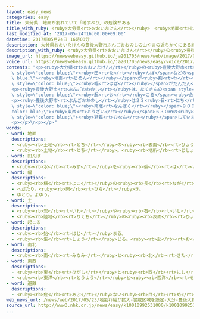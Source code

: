 ```yaml
---
layout: easy_news
categories: easy
title: 大分県　地面が割れていて「地すべり」の危険がある
title_with_ruby: <ruby>大分県<rt>おおいたけん</rt></ruby>　<ruby>地面<rt>じめん</rt></ruby>が<ruby>割<rt>わ</rt></ruby>れていて「<ruby>地<rt>じ</rt></ruby>すべり」の<ruby>危険<rt>きけん</rt></ruby>がある
last_modified_at: '2017-05-24T16:00:00+09:00'
datetime: 2017年05月24日 16時00分
description: 大分県おおいたけんの豊後大野市ぶんごおおのしの山やまの近ちかくにある綿田地区わただちくで、田たんぼなどの地面じめんが割われているのが見みつかりました。
description_with_ruby: <ruby>大分県<rt>おおいたけん</rt></ruby>の<ruby>豊後大野市<rt>ぶんごおおのし</rt></ruby>の<ruby>山<rt>やま</rt></ruby>の<ruby>近<rt>ちか</rt></ruby>くにある<ruby>綿田地区<rt>わただちく</rt></ruby>で、<ruby>田<rt>た</rt></ruby>んぼなどの<ruby>地面<rt>じめん</rt></ruby>が<ruby>割<rt>わ</rt></ruby>れているのが<ruby>見<rt>み</rt></ruby>つかりました。
image_url: https://newswebeasy.github.io/ja201705/news/web/image/2017/05/24/k10010992531000.jpg
voice_url: https://newswebeasy.github.io/ja201705/news/easy/voice/2017/05/24/k10010992531000.mp3
contents: "<p><ruby>大分県<rt>おおいたけん</rt></ruby>の<ruby>豊後大野市<rt>ぶんごおおのし</rt></ruby>の<ruby>山<rt>やま</rt></ruby>の<ruby>近<rt>ちか</rt></ruby>くにある<ruby>綿田地区<rt>わただちく</rt></ruby>で、<span\
  \ style=\"color: blue;\"><ruby>田<rt>た</rt></ruby>んぼ</span>などの<span style=\"color:\
  \ blue;\"><ruby>地面<rt>じめん</rt></ruby></span>が<ruby>割<rt>わ</rt></ruby>れているのが<ruby>見<rt>み</rt></ruby>つかりました。<ruby>割<rt>わ</rt></ruby>れた<ruby>所<rt>ところ</rt></ruby>は、２２<ruby>日<rt>にち</rt></ruby>までに８１<ruby>見<rt>み</rt></ruby>つかりました。<ruby>原因<rt>げんいん</rt></ruby>はまだわかっていませんが、<ruby>割<rt>わ</rt></ruby>れた<span\
  \ style=\"color: blue;\"><ruby>幅<rt>はば</rt></ruby></span>がだんだん<ruby>広<rt>ひろ</rt></ruby>くなっている<ruby>所<rt>ところ</rt></ruby>もあります。</p>\n\
  <p><ruby>豊後大野市<rt>ぶんごおおのし</rt></ruby>は、たくさんの<span style=\"color: blue;\"><ruby>土<rt>つち</rt></ruby></span>が<ruby>滑<rt>すべ</rt></ruby>って<ruby>落<rt>お</rt></ruby>ちる「<ruby>地<rt>じ</rt></ruby>すべり」が<span\
  \ style=\"color: blue;\"><ruby>起<rt>お</rt></ruby>こる</span><ruby>危険<rt>きけん</rt></ruby>があると<ruby>考<rt>かんが</rt></ruby>えています。この<ruby>近<rt>ちか</rt></ruby>くでは５０<ruby>年<rt>ねん</rt></ruby><ruby>前<rt>まえ</rt></ruby>に<ruby>地<rt>じ</rt></ruby>すべりがありました。</p>\n\
  <p><ruby>豊後大野市<rt>ぶんごおおのし</rt></ruby>は２３<ruby>日<rt>にち</rt></ruby>、<ruby>危険<rt>きけん</rt></ruby>がある<span\
  \ style=\"color: blue;\"><ruby>南北<rt>なんぼく</rt></ruby></span>９００ｍ、<span style=\"\
  color: blue;\"><ruby>東西<rt>とうざい</rt></ruby></span>６３０ｍの<ruby>場所<rt>ばしょ</rt></ruby>に<ruby>入<rt>はい</rt></ruby>ってはいけないことにしました。このため、３<ruby>軒<rt>げん</rt></ruby>の<ruby>家<rt>いえ</rt></ruby>の<ruby>人<rt>ひと</rt></ruby>が<ruby>市<rt>し</rt></ruby>の<ruby>建物<rt>たてもの</rt></ruby>に<span\
  \ style=\"color: blue;\"><ruby>避難<rt>ひなん</rt></ruby></span>しています。８６<ruby>歳<rt>さい</rt></ruby>の<ruby>女性<rt>じょせい</rt></ruby>は「いつ<ruby>家<rt>いえ</rt></ruby>に<ruby>戻<rt>もど</rt></ruby>ることができるかわからないので、<ruby>心配<rt>しんぱい</rt></ruby>です」と<ruby>話<rt>はな</rt></ruby>していました。</p>\n\
  <p></p>\n<p></p>"
words:
- word: 地面
  descriptions:
  - <ruby><rb>土地</rb><rt>とち</rt></ruby>の<ruby><rb>表面</rb><rt>ひょうめん</rt></ruby>。<ruby><rb>土</rb><rt>つち</rt></ruby>の<ruby><rb>上</rb><rt>うえ</rt></ruby>。<ruby><rb>地上</rb><rt>ちじょう</rt></ruby>。<ruby><rb>地</rb><rt>じ</rt></ruby>べた。
  - <ruby><rb>土地</rb><rt>とち</rt></ruby>。<ruby><rb>地所</rb><rt>じしょ</rt></ruby>。
- word: 田んぼ
  descriptions:
  - <ruby><rb>水</rb><rt>みず</rt></ruby>を<ruby><rb>張</rb><rt>は</rt></ruby>って、イネを<ruby><rb>育</rb><rt>そだ</rt></ruby>てる<ruby><rb>所</rb><rt>ところ</rt></ruby>。<ruby><rb>水田</rb><rt>すいでん</rt></ruby>。
- word: 幅
  descriptions:
  - <ruby><rb>横</rb><rt>よこ</rt></ruby>の<ruby><rb>長</rb><rt>なが</rt></ruby>さ。
  - へだたり。<ruby><rb>開</rb><rt>ひら</rt></ruby>き。
  - ゆとり。よゆう。
- word: 土
  descriptions:
  - <ruby><rb>岩</rb><rt>いわ</rt></ruby>や<ruby><rb>石</rb><rt>いし</rt></ruby>がくだけて、<ruby><rb>粉</rb><rt>こな</rt></ruby>になったもの。どろ。
  - <ruby><rb>陸地</rb><rt>りくち</rt></ruby>の<ruby><rb>表面</rb><rt>ひょうめん</rt></ruby>。<ruby><rb>地面</rb><rt>じめん</rt></ruby>。
- word: 起こる
  descriptions:
  - <ruby><rb>始</rb><rt>はじ</rt></ruby>まる。
  - <ruby><rb>生</rb><rt>しょう</rt></ruby>じる。<ruby><rb>起</rb><rt>お</rt></ruby>きる。
- word: 南北
  descriptions:
  - <ruby><rb>南</rb><rt>みなみ</rt></ruby>と<ruby><rb>北</rb><rt>きた</rt></ruby>。
- word: 東西
  descriptions:
  - <ruby><rb>東</rb><rt>ひがし</rt></ruby>と<ruby><rb>西</rb><rt>にし</rt></ruby>。
  - <ruby><rb>東洋</rb><rt>とうよう</rt></ruby>と<ruby><rb>西洋</rb><rt>せいよう</rt></ruby>。
- word: 避難
  descriptions:
  - <ruby><rb>危</rb><rt>あぶ</rt></ruby>ない<ruby><rb>目</rb><rt>め</rt></ruby>にあわないように、にげること。
web_news_url: /news/web/2017/05/23/地割れ幅が拡大-警戒区域を設定-大分-豊後大野/
source_url: http://www3.nhk.or.jp/news/easy/k10010992531000/k10010992531000.html
...
```

